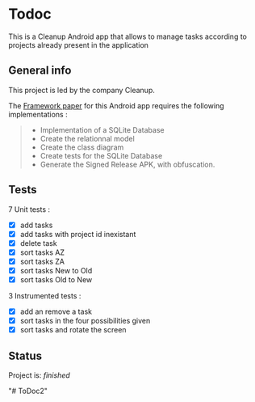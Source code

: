 # Todoc
This is a Cleanup Android app that allows to manage tasks according to projects already present in the application

## General info
This project is led by the company Cleanup.

The [Framework paper](https://s3-eu-west-1.amazonaws.com/course.oc-static.com/projects/P5+-+GEN+android/Projet+5+-+De%CC%81livrez+une+application+mobile+en+production+-+Note+de+cadrage+(2).pdf "Framework paper") for this Android app requires the following implementations :

>* Implementation of a SQLite Database
>* Create the relationnal model
>* Create the class diagram
>* Create tests for the SQLite Database
>* Generate the Signed Release APK, with obfuscation.

## Tests
7 Unit tests :
- [x] add tasks
- [x] add tasks with project id inexistant
- [x] delete task
- [x] sort tasks AZ
- [x] sort tasks ZA
- [x] sort tasks New to Old
- [x] sort tasks Old to New

3 Instrumented tests :
- [x] add an remove a task
- [x] sort tasks in the four possibilities given
- [x] sort tasks and rotate the screen

## Status
Project is:  _finished_




"# ToDoc2" 
